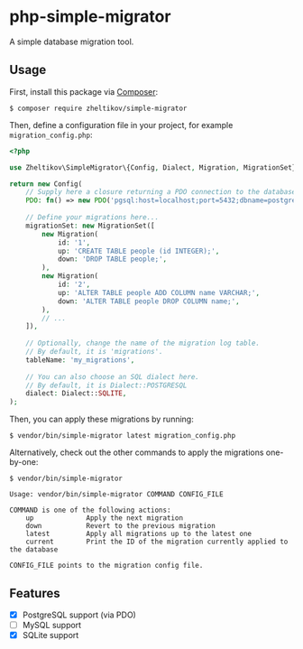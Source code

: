 # php-simple-migrator

A simple database migration tool.

## Usage

First, install this package via [Composer](https://getcomposer.org):

```shell
$ composer require zheltikov/simple-migrator
```

Then, define a configuration file in your project, for example `migration_config.php`:

```php
<?php

use Zheltikov\SimpleMigrator\{Config, Dialect, Migration, MigrationSet};

return new Config(
    // Supply here a closure returning a PDO connection to the database
    PDO: fn() => new PDO('pgsql:host=localhost;port=5432;dbname=postgres;user=postgres;password=secret'),
    
    // Define your migrations here...
    migrationSet: new MigrationSet([
        new Migration(
            id: '1',
            up: 'CREATE TABLE people (id INTEGER);',
            down: 'DROP TABLE people;',
        ),
        new Migration(
            id: '2',
            up: 'ALTER TABLE people ADD COLUMN name VARCHAR;',
            down: 'ALTER TABLE people DROP COLUMN name;',
        ),
        // ...
    ]),
    
    // Optionally, change the name of the migration log table.
    // By default, it is 'migrations'.
    tableName: 'my_migrations',
    
    // You can also choose an SQL dialect here.
    // By default, it is Dialect::POSTGRESQL
    dialect: Dialect::SQLITE,
);
```

Then, you can apply these migrations by running:

```shell
$ vendor/bin/simple-migrator latest migration_config.php
```

Alternatively, check out the other commands to apply the migrations one-by-one:

```shell
$ vendor/bin/simple-migrator 

Usage: vendor/bin/simple-migrator COMMAND CONFIG_FILE

COMMAND is one of the following actions:
    up             Apply the next migration
    down           Revert to the previous migration
    latest         Apply all migrations up to the latest one
    current        Print the ID of the migration currently applied to the database

CONFIG_FILE points to the migration config file.
```

## Features

- [X] PostgreSQL support (via PDO)
- [ ] MySQL support
- [X] SQLite support

